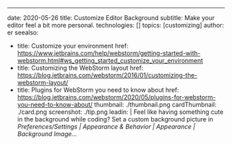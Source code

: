 ---
date: 2020-05-26 title: Customize Editor Background subtitle: Make your editor feel a bit more personal. technologies: [] topics: [customizing] author: er seealso:
- title: Customize your environment href: https://www.jetbrains.com/help/webstorm/getting-started-with-webstorm.html#ws_getting_started_customize_your_environment
- title: Customizing the WebStorm layout href: https://blog.jetbrains.com/webstorm/2016/01/customizing-the-webstorm-layout/
- title: Plugins for WebStorm you need to know about href: https://blog.jetbrains.com/webstorm/2020/05/plugins-for-webstorm-you-need-to-know-about/ thumbnail: ./thumbnail.png cardThumbnail: ./card.png screenshot: ./tip.png leadin: | Feel like having something cute in the background while coding? Set a custom background picture in *Preferences/Settings | Appearance & Behavior |  Appearance | Background Image…*
